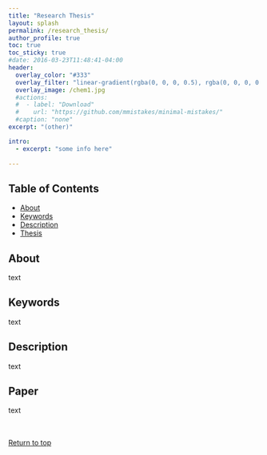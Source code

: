 ```yaml
---
title: "Research Thesis"
layout: splash
permalink: /research_thesis/
author_profile: true
toc: true
toc_sticky: true
#date: 2016-03-23T11:48:41-04:00
header:
  overlay_color: "#333"
  overlay_filter: "linear-gradient(rgba(0, 0, 0, 0.5), rgba(0, 0, 0, 0.5))"
  overlay_image: /chem1.jpg
  #actions:
  #  - label: "Download"
  #    url: "https://github.com/mmistakes/minimal-mistakes/"
  #caption: "none"
excerpt: "(other)"

intro: 
  - excerpt: "some info here"   
   
---
```


## Table of Contents
- [About](/research_thesis/#about)<br>
- [Keywords](/research_thesis/#keywords)  <br> 
- [Description](/research_thesis/#description) <br>
- [Thesis](/research_thesis/#thesis)  <br>


## About
text

## Keywords
text

## Description
text

## Paper
text

<br><br>
[Return to top](/research_thesis/#table-of-contents)
